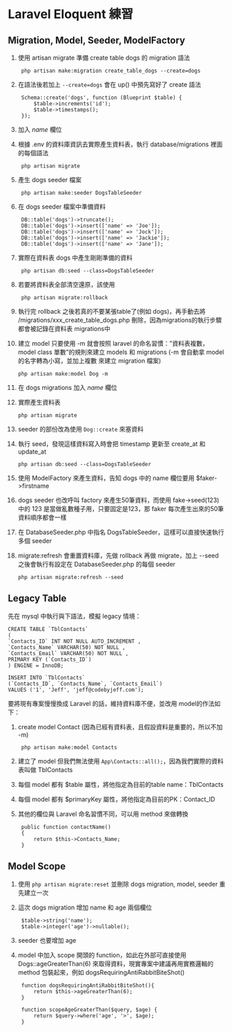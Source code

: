# Laravel Eloquent 練習

## Migration, Model, Seeder, ModelFactory

1. 使用 artisan migrate 準備 create table dogs 的 migration 語法

        php artisan make:migration create_table_dogs --create=dogs

2. 在語法後若加上 `--create=dogs` 會在 up() 中預先寫好了 create 語法

        Schema::create('dogs', function (Blueprint $table) {
            $table->increments('id');
            $table->timestamps();
        });

3. 加入 *name* 欄位

4. 根據 .env 的資料庫資訊去實際產生資料表，執行 database/migrations 裡面的每個語法

        php artisan migrate

5. 產生 dogs seeder 檔案

        php artisan make:seeder DogsTableSeeder

6. 在 dogs seeder 檔案中準備資料

        DB::table('dogs')->truncate();
        DB::table('dogs')->insert(['name' => 'Joe']);
        DB::table('dogs')->insert(['name' => 'Jock']);
        DB::table('dogs')->insert(['name' => 'Jackie']);
        DB::table('dogs')->insert(['name' => 'Jane']);


7. 實際在資料表 dogs 中產生剛剛準備的資料

        php artisan db:seed --class=DogsTableSeeder

8. 若要將資料表全部清空還原，該使用

        php artisan migrate:rollback

9. 執行完 rollback 之後若真的不要某張table了(例如 dogs)，再手動去將 /migrations/xxx_create_table_dogs.php 刪除，因為migrations的執行步驟都會被記錄在資料表 migrations中

10. 建立 model 只要使用 -m 就會按照 laravel 的命名習慣：”資料表複數，model class 單數”的規則來建立 models 和 migrations (-m 會自動拿 model 的名字轉為小寫，並加上複數 來建立 migration 檔案)

        php artisan make:model Dog -m

11. 在 dogs migrations 加入 *name* 欄位

12. 實際產生資料表

        php artisan migrate

13. seeder 的部份改為使用 `Dog::create` 來塞資料

14. 執行 seed，發現這樣資料寫入時會把 timestamp 更新至 create_at 和 update_at

        php artisan db:seed --class=DogsTableSeeder

15. 使用 ModelFactory 來產生資料，告知 dogs 中的 name 欄位要用 $faker->firstname

16. dogs seeder 也改呼叫 factory 來產生50筆資料，而使用 fake->seed(123) 中的 123 是當做亂數種子用，只要固定是123，那 faker 每次產生出來的50筆資料順序都會一樣

17. 在 DatabaseSeeder.php 中指名 DogsTableSeeder，這樣可以直接快速執行多個 seeder

18. migrate:refresh 會重置資料庫，先做 rollback 再做 migrate，加上 --seed 之後會執行有設定在 DatabaseSeeder.php 的每個 seeder

        php artisan migrate:refresh --seed

## Legacy Table

先在 mysql 中執行與下語法，模擬 legacy 情境：

    CREATE TABLE `TblContacts`
    (
    `Contacts_ID` INT NOT NULL AUTO_INCREMENT ,
    `Contacts_Name` VARCHAR(50) NOT NULL ,
    `Contacts_Email` VARCHAR(50) NOT NULL ,
    PRIMARY KEY (`Contacts_ID`)
    ) ENGINE = InnoDB;

    INSERT INTO `TblContacts`
    (`Contacts_ID`, `Contacts_Name`, `Contacts_Email`)
    VALUES ('1', 'Jeff', 'jeff@codebyjeff.com');

要將現有專案慢慢換成 Laravel 的話，維持資料庫不便，並改用 model的作法如下：

1. create model Contact (因為已經有資料表，且假設資料是重要的，所以不加 -m)

        php artisan make:model Contacts

2. 建立了 model 但我們無法使用 `App\Contacts::all();`，因為我們實際的資料表叫做 TblContacts

3. 每個 model 都有 $table 屬性，將他指定為目前的table name：TblContacts

4. 每個 model 都有 $primaryKey 屬性，將他指定為目前的PK：Contact_ID

5. 其他的欄位與 Laravel 命名習慣不同，可以用 method 來做轉換

        public function contactName()
        {
            return $this->Contacts_Name;
        }

## Model Scope

1. 使用 `php artisan migrate:reset` 並刪除 dogs migration, model, seeder 重先建立一次

2. 這次 dogs migration 增加 name 和 age 兩個欄位

        $table->string('name');
        $table->integer('age')->nullable();

3. seeder 也要增加 age

4. model 中加入 scope 開頭的 function，如此在外部可直接使用 Dogs::ageGreaterThan(6) 來取得資料，現實專案中建議再用實務邏輯的 method 包裝起來，例如 dogsRequiringAntiRabbitBiteShot()

        function dogsRequiringAntiRabbitBiteShot(){
            return $this->ageGreaterThan(6);
        }

        function scopeAgeGreaterThan($query, $age) {
            return $query->where('age', '>', $age);
        }